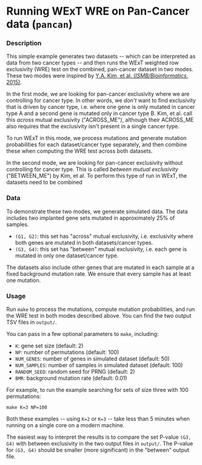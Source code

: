 # Running WExT WRE on Pan-Cancer data (`pancan`) #

### Description ###
This simple example generates two datasets -- which can be interpreted as data from two cancer types -- and then runs the WExT weighted row exclusivity (WRE) test on the combined, pan-cancer dataset in two modes. These two modes were inspired by [Y.A. Kim, et al. (_ISMB/Bioinformatics_, 2015)](https://academic.oup.com/bioinformatics/article-lookup/doi/10.1093/bioinformatics/btv247).

In the first mode, we are looking for pan-cancer exclusivity where we are controlling for cancer type. In other words, we _don't_ want to find exclusivity that is driven by cancer type, i.e. where one gene is only mutated in cancer type A and a second gene is mutated only in cancer type B. Kim, et al. call this _across_ mutual exclusivity ("ACROSS\_ME"), although their ACROSS\_ME also requires that the exclusivity isn't present in a single cancer type.

To run WExT in this mode, we process mutations and generate mutation probabilities for each dataset/cancer type separately, and then combine these when computing the WRE test across both datasets. 

In the second mode, we are looking for pan-cancer exclusivity without controlling for cancer type. This is called _between mutual exclusivity_ ("BETWEEN\_ME") by Kim, et al. To perform this type of run in WExT, the datasets need to be combined 

### Data ###
To demonstrate these two modes, we generate simulated data. The data includes two implanted gene sets mutated in approximately 25% of samples.
* `(G1, G2)`: this set has "across" mutual exclusivity, i.e. exclusivity where both genes are mutated in both datasets/cancer types.
* `(G3, G4)`: this set has "between" mutual exclusivity, i.e. each gene is mutated in only one dataset/cancer type.

The datasets also include other genes that are mutated in each sample at a fixed background mutation rate. We ensure that every sample has at least one mutation.

### Usage ###

Run `make` to process the mutations, compute mutation probabilities, and run the WRE test in both modes described above. You can find the two output TSV files in `output/`. 

You can pass in a few optional parameters to `make`, including:
* `K`: gene set size (default: 2)
* `NP`: number of permutations (default: 100)
* `NUM_GENES`: number of genes in simulated dataset (default: 50)
* `NUM_SAMPLES`: number of samples in simulated dataset (default: 100)
* `RANDOM_SEED`: random seed for PRNG (default: 2)
* `BMR`: background mutation rate (default: 0.01)

For example, to run the example searching for sets of size three with 100 permutations:

    make K=3 NP=100

Both these examples -- using `K=2` or `K=3` -- take less than 5 minutes when running on a single core on a modern machine.

The easiest way to interpret the results is to compare the set P-value `(G3, G4)` with between exclusivity in the two output files in `output/`. The P-value for `(G3, G4)` should be smaller (more significant) in the "between" output file.